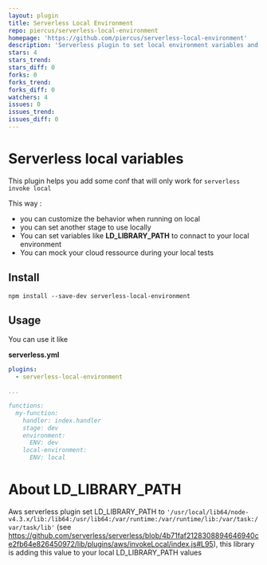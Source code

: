 ```yaml
---
layout: plugin
title: Serverless Local Environment
repo: piercus/serverless-local-environment
homepage: 'https://github.com/piercus/serverless-local-environment'
description: 'Serverless plugin to set local environment variables and remote environment variable to different values'
stars: 4
stars_trend: 
stars_diff: 0
forks: 0
forks_trend: 
forks_diff: 0
watchers: 4
issues: 0
issues_trend: 
issues_diff: 0
---
```



# Serverless local variables


This plugin helps you add some conf that will only work for `serverless invoke local`

This way : 
* you can customize the behavior when running on local
* you can set another stage to use locally
* You can set variables like **LD_LIBRARY_PATH** to connact to your local environment
* You can mock your cloud ressource during your local tests


## Install

```
npm install --save-dev serverless-local-environment
```

## Usage


You can use it like 

**serverless.yml**
```yml
plugins:
  - serverless-local-environment

...

functions:
  my-function:
    handler: index.handler
    stage: dev
    environment:
      ENV: dev
    local-environment:
      ENV: local
```


# About LD_LIBRARY_PATH

Aws serverless plugin set LD_LIBRARY_PATH to `'/usr/local/lib64/node-v4.3.x/lib:/lib64:/usr/lib64:/var/runtime:/var/runtime/lib:/var/task:/var/task/lib'` (see https://github.com/serverless/serverless/blob/4b71faf2128308894646940ce2fb64e826450972/lib/plugins/aws/invokeLocal/index.js#L95), this library is adding this value to your local LD_LIBRARY_PATH values
